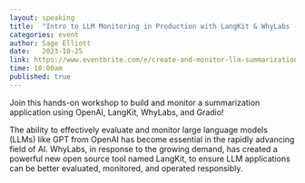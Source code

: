 ```yaml
---
layout: speaking
title:  "Intro to LLM Monitoring in Production with LangKit & WhyLabs - Workshop"
categories: event
author: Sage Elliott
date:   2023-10-25
link: https://www.eventbrite.com/e/create-and-monitor-llm-summarization-apps-using-openai-and-whylabs-tickets-730832468587?aff=sage
time: 10:00am
published: true
---
```

Join this hands-on workshop to build and monitor a summarization application using OpenAI, LangKit, WhyLabs, and Gradio!

The ability to effectively evaluate and monitor large language models (LLMs) like GPT from OpenAI has become essential in the rapidly advancing field of AI. WhyLabs, in response to the growing demand, has created a powerful new open source tool named LangKit, to ensure LLM applications can be better evaluated, monitored, and operated responsibly.